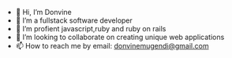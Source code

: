 - 👋 Hi, I’m Donvine
- 👀 I’m a fullstack software developer
- 🌱 I’m profient javascript,ruby and ruby on rails
- 💞️ I’m looking to collaborate on creating unique web applications
- 📫 How to reach me by email: donvinemugendi@gmail.com

<!---
Donvine254/Donvine254 is a ✨ special ✨ repository because its `README.md` (this file) appears on your GitHub profile.
You can click the Preview link to take a look at your changes.
--->

